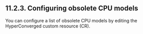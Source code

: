 ## 11.2.3. Configuring obsolete CPU models

You can configure a list of obsolete CPU models by editing the HyperConverged custom resource (CR).

